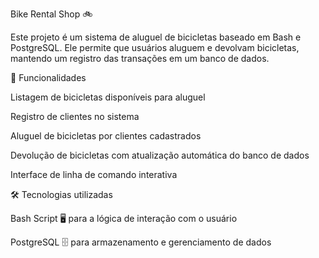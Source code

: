 Bike Rental Shop 🚲 

Este projeto é um sistema de aluguel de bicicletas baseado em Bash e PostgreSQL. Ele permite que usuários aluguem e devolvam bicicletas, mantendo um registro das transações em um banco de dados.

📌 Funcionalidades

Listagem de bicicletas disponíveis para aluguel

Registro de clientes no sistema

Aluguel de bicicletas por clientes cadastrados

Devolução de bicicletas com atualização automática do banco de dados

Interface de linha de comando interativa

🛠️ Tecnologias utilizadas

Bash Script 🖥️ para a lógica de interação com o usuário

PostgreSQL 🗄️ para armazenamento e gerenciamento de dados
